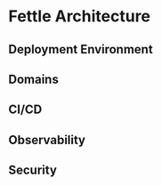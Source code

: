 # Fettle Architecture

## Deployment Environment

## Domains

## CI/CD

## Observability

## Security